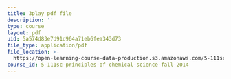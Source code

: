 ```yaml
---
title: 3play pdf file
description: ''
type: course
layout: pdf
uid: 5a574d83e7d91d964a71eb6fea343d73
file_type: application/pdf
file_location: >-
  https://open-learning-course-data-production.s3.amazonaws.com/5-111sc-principles-of-chemical-science-fall-2014/5a574d83e7d91d964a71eb6fea343d73_wS1MX-C2V9w.pdf
course_id: 5-111sc-principles-of-chemical-science-fall-2014
---
```

